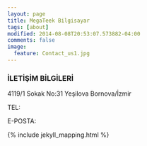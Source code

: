 ```yaml
---
layout: page
title: MegaTeek Bilgisayar
tags: [about]
modified: 2014-08-08T20:53:07.573882-04:00
comments: false
image:
  feature: Contact_us1.jpg
---
```


### İLETİŞİM BİLGİLERİ


4119/1 Sokak No:31 Yeşilova 
Bornova/İzmir

TEL:

E-POSTA:

{% include jekyll_mapping.html %}
